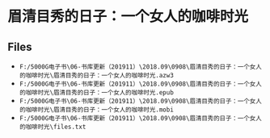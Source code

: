 # 眉清目秀的日子：一个女人的咖啡时光

## Files

- `F:/5000G电子书\06-书库更新（201911）\2018.09\0908\眉清目秀的日子：一个女人的咖啡时光\眉清目秀的日子：一个女人的咖啡时光.azw3`
- `F:/5000G电子书\06-书库更新（201911）\2018.09\0908\眉清目秀的日子：一个女人的咖啡时光\眉清目秀的日子：一个女人的咖啡时光.epub`
- `F:/5000G电子书\06-书库更新（201911）\2018.09\0908\眉清目秀的日子：一个女人的咖啡时光\眉清目秀的日子：一个女人的咖啡时光.mobi`
- `F:/5000G电子书\06-书库更新（201911）\2018.09\0908\眉清目秀的日子：一个女人的咖啡时光\files.txt`
